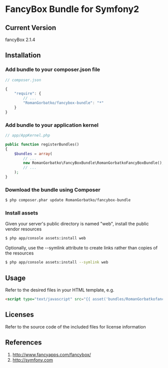 FancyBox Bundle for Symfony2
=======================

## Current Version

fancyBox 2.1.4

## Installation

### Add bundle to your composer.json file

``` js
// composer.json

{
    "require": {
		// ...
        "RomanGorbatko/fancybox-bundle": "*"
    }
}
```

### Add bundle to your application kernel

``` php
// app/AppKernel.php

public function registerBundles()
{
    $bundles = array(
        // ...
        new RomanGorbatko\FancyBoxBundle\RomanGorbatkoFancyBoxBundle(),
        // ...
    );
}
```

### Download the bundle using Composer

``` bash
$ php composer.phar update RomanGorbatko/fancybox-bundle
```

### Install assets

Given your server's public directory is named "web", install the public vendor resources

``` bash
$ php app/console assets:install web
```

Optionally, use the --symlink attribute to create links rather than copies of the resources 

``` bash
$ php app/console assets:install --symlink web
```

## Usage

Refer to the desired files in your HTML template, e.g.

``` html
<script type="text/javascript" src="{{ asset('bundles/RomanGorbatkofancybox/js/fancybox/source/jquery.fancybox.pack.js') }}"></script>
```

## Licenses

Refer to the source code of the included files for license information

## References

1. http://www.fancyapps.com/fancybox/
2. http://symfony.com
